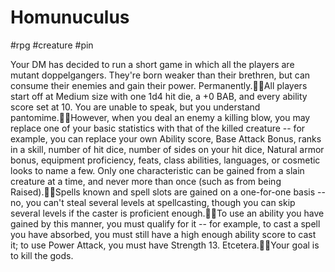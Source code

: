 # Homunuculus

#rpg #creature #pin

Your DM has decided to run a short game in which all the players are mutant doppelgangers. They're born weaker than their brethren, but can consume their enemies and gain their power. Permanently.All players start off at Medium size with one 1d4 hit die, a +0 BAB, and every ability score set at 10. You are unable to speak, but you understand pantomime.However, when you deal an enemy a killing blow, you may replace one of your basic statistics with that of the killed creature -- for example, you can replace your own Ability score, Base Attack Bonus, ranks in a skill, number of hit dice, number of sides on your hit dice, Natural armor bonus, equipment proficiency, feats, class abilities, languages, or cosmetic looks to name a few. Only one characteristic can be gained from a slain creature at a time, and never more than once (such as from being Raised).Spells known and spell slots are gained on a one-for-one basis -- no, you can't steal several levels at spellcasting, though you can skip several levels if the caster is proficient enough.To use an ability you have gained by this manner, you must qualify for it -- for example, to cast a spell you have absorbed, you must still have a high enough ability score to cast it; to use Power Attack, you must have Strength 13. Etcetera.Your goal is to kill the gods.
